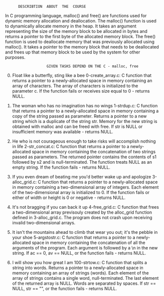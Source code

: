           DESCRIBTION  ABOUT  THE  COURSE 
In C programming language, malloc() and free() are functions used for dynamic memory allocation and deallocation.
The malloc() function is used to dynamically allocate memory in the heap. It takes an argument representing the size of the memory block to be allocated in bytes and returns a pointer to the first byte of the allocated memory block.
The free() function is used to deallocate memory that was previously allocated using malloc(). It takes a pointer to the memory block that needs to be deallocated and frees up that memory block to be used by the system for other purposes.

                       GIVEN TASKS DEPEND ON THE C - malloc, free

0. Float like a butterfly, sting like a bee
    0-create_array.c: C function that returns a pointer to a newly-allocated space in memory containing an array of characters.
        The array of characters is initialized to the parameter c.
        If the function fails or receives size equal to 0 - returns NULL.

1. The woman who has no imagination has no wings
    1-strdup.c: C function that returns a pointer to a newly-allocated space in memory containing a copy of the string passed as parameter.
        Returns a pointer to a new string which is a duplicate of the string str.
        Memory for the new string is obtained with malloc and can be freed with free.
        If str is NULL or insufficient memory was available - returns NULL.

2. He who is not courageous enough to take risks will accomplish nothing in life
    2-str_concat.c: C function that returns a pointer to a newly-allocated space in memory containing the concatenation of two strings passed as parameters.
        The returned pointer contains the contents of s1 followed by s2 and is null-terminated.
        The function treats NULL as an empty string.
        If the function fails - returns NULL.

3. If you even dream of beating me you'd better wake up and apologize
    3-alloc_grid.c: C function that returns a pointer to a newly-allocated space in memory containing a two-dimensional array of integers.
        Each element of the two-dimensional array is initialized to 0.
        If the function fails or either of width or height is 0 or negative - returns NULL.

4. It's not bragging if you can back it up
    4-free_grid.c: C function that frees a two-dimensional array previsouly created by the alloc_grid function defined in 3-alloc_grid.c.
        The program does not crash upon receiving invalid two-dimensional arrays.

5. It isn't the mountains ahead to climb that wear you out; it's the pebble in your shoe
    5-argstostr.c: C function that returns a pointer to a newly-allocated space in memory containing the concatenation of all the arguments of the program.
        Each argument is followed by a \n in the new string.
        If ac == 0, av == NULL, or the function fails - returns NULL.

6. I will show you how great I am
    100-strtow.c: C function that splits a string into words.
        Returns a pointer to a newly-allocated space in memory containing an array of strings (words).
        Each element of the array of strings contains a single word, null-terminated.
        The last element of the returned array is NULL.
        Words are separated by spaces.
        If str == NULL, str == "", or the function fails - returns NULL.
